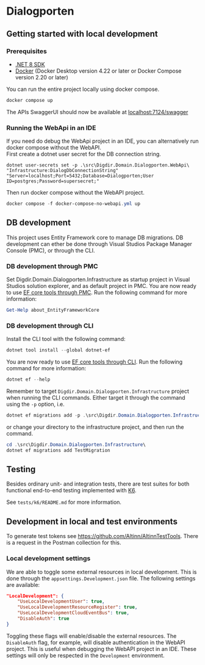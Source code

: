 # Dialogporten

## Getting started with local development

### Prerequisites
- [.NET 8 SDK](https://dotnet.microsoft.com/en-us/download/dotnet/8.0)
- [Docker](https://www.docker.com/products/docker-desktop/) (Docker Desktop version 4.22 or later or Docker Compose version 2.20 or later)


You can run the entire project locally using docker compose.
```powershell
docker compose up
```
The APIs SwaggerUI should now be available at [localhost:7124/swagger](https://localhost:7214/swagger/index.html)

### Running the WebApi in an IDE
If you need do debug the WebApi project in an IDE, you can alternatively run docker compose without the WebAPI.  
First create a dotnet user secret for the DB connection string.

```powerhell
dotnet user-secrets set -p .\src\Digdir.Domain.Dialogporten.WebApi\ "Infrastructure:DialogDbConnectionString" "Server=localhost;Port=5432;Database=Dialogporten;User ID=postgres;Password=supersecret;"
```

Then run docker compose without the WebAPI project.
```powershell
docker compose -f docker-compose-no-webapi.yml up 
```


## DB development
This project uses Entity Framework core to manage DB migrations. DB development can ether be done through Visual Studios Package Manager Console (PMC), or through the CLI. 

### DB development through PMC
Set Digdir.Domain.Dialogporten.Infrastructure as startup project in Visual Studios solution explorer, and as default project in PMC. You are now ready to use [EF core tools through PMC](https://learn.microsoft.com/en-us/ef/core/cli/powershell). Run the following command for more information:
```powershell
Get-Help about_EntityFrameworkCore
```

### DB development through CLI
Install the CLI tool with the following command:
```powershell
dotnet tool install --global dotnet-ef
```

You are now ready to use [EF core tools through CLI](https://learn.microsoft.com/en-us/ef/core/cli/dotnet). Run the following command for more information:
```powershell
dotnet ef --help
```

Remember to target `Digdir.Domain.Dialogporten.Infrastructure` project when running the CLI commands. Either target it through the command using the `-p` option, i.e.
```powershell
dotnet ef migrations add -p .\src\Digdir.Domain.Dialogporten.Infrastructure\ TestMigration
```

or change your directory to the infrastructure project, and then run the command.
```powershell
cd .\src\Digdir.Domain.Dialogporten.Infrastructure\
dotnet ef migrations add TestMigration
```
## Testing

Besides ordinary unit- and integration tests, there are test suites for both functional end-to-end testing implemented with [K6](https://k6.io/).

See `tests/k6/README.md` for more information.

## Development in local and test environments
To generate test tokens see https://github.com/Altinn/AltinnTestTools. There is a request in the Postman collection for this.

### Local development settings
We are able to toggle some external resources in local development. This is done through the `appsettings.Development.json` file. The following settings are available:
```json
"LocalDevelopment": {
	"UseLocalDevelopmentUser": true,
	"UseLocalDevelopmentResourceRegister": true,
	"UseLocalDevelopmentCloudEventBus": true,
	"DisableAuth": true
}
```
Toggling these flags will enable/disable the external resources. The `DisableAuth` flag, for example, will disable authentication in the WebAPI project. This is useful when debugging the WebAPI project in an IDE. These settings will only be respected in the `Development` environment.
